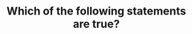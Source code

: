 ---
layout: answer
title: "Which of the following statements are true?"
blurb: "<p>Regional Edge Caches are the least common part of the AWS Global Infrastructure.</p>
<p>There are more Edge Locations on each continent than there are R"
quid: 129
---